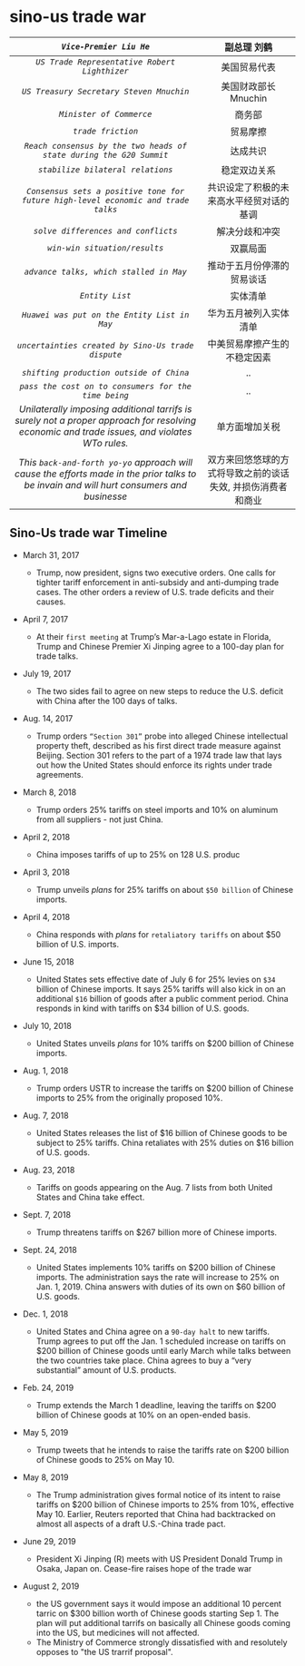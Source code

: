 # sino-us trade war

_`Vice-Premier Liu He`_ | 副总理 刘鹤
:---:|:---:
_`US Trade Representative Robert Lighthizer`_ | 美国贸易代表 
_`US Treasury Secretary Steven Mnuchin`_ | 美国财政部长 Mnuchin
_`Minister of Commerce`_ | 商务部
_`trade friction`_ | 贸易摩擦
_`Reach consensus by the two heads of state during the G20 Summit`_ | 达成共识
_`stabilize bilateral relations`_ | 稳定双边关系
_`Consensus sets a positive tone for future high-level economic and trade talks`_ | 共识设定了积极的未来高水平经贸对话的基调
_`solve differences and conflicts`_ | 解决分歧和冲突
_`win-win situation/results`_ | 双赢局面
_`advance talks, which stalled in May`_ | 推动于五月份停滞的贸易谈话
_`Entity List`_ | 实体清单
_`Huawei was put on the Entity List in May`_ | 华为五月被列入实体清单
_`uncertainties created by Sino-Us trade dispute`_ | 中美贸易摩擦产生的不稳定因素
_`shifting production outside of China`_ | ..
_`pass the cost on to consumers for the time being`_ | ..
_Unilaterally imposing additional tarrifs is surely not a proper approach for resolving economic and trade issues, and violates WTo rules._ | 单方面增加关税
_This `back-and-forth yo-yo` approach will cause the efforts made in the prior talks to be invain and will hurt consumers and businesse_ | 双方来回悠悠球的方式将导致之前的谈话失效, 并损伤消费者和商业

## Sino-Us trade war Timeline 

- March 31, 2017
    - Trump, now president, signs two executive orders. One calls for tighter tariff enforcement in anti-subsidy and anti-dumping trade cases. The other orders a review of U.S. trade deficits and their causes.
- April 7, 2017 
    - At their `first meeting` at Trump’s Mar-a-Lago estate in Florida, Trump and Chinese Premier Xi Jinping agree to a 100-day plan for trade talks.
-  July 19, 2017
    - The two sides fail to agree on new steps to reduce the U.S. deficit with China after the 100 days of talks.
- Aug. 14, 2017
    - Trump orders `“Section 301”` probe into alleged Chinese intellectual property theft, described as his first direct trade measure against Beijing. Section 301 refers to the part of a 1974 trade law that lays out how the United States should enforce its rights under trade agreements.
- March 8, 2018
    - Trump orders 25% tariffs on steel imports and 10% on aluminum from all suppliers - not just China. 
- April 2, 2018
    - China imposes tariffs of up to 25% on 128 U.S. produc
- April 3, 2018
    - Trump unveils _plans_ for 25% tariffs on about `$50 billion` of Chinese imports.
- April 4, 2018
    - China responds with _plans_ for `retaliatory tariffs` on about $50 billion of U.S. imports.
- June 15, 2018
    - United States sets effective date of July 6 for 25% levies on `$34` billion of Chinese imports. It says 25% tariffs will also kick in on an additional `$16` billion of goods after a public comment period. China responds in kind with tariffs on $34 billion of U.S. goods.   
- July 10, 2018
    - United States unveils _plans_ for 10% tariffs on $200 billion of Chinese imports.
- Aug. 1, 2018
    - Trump orders USTR to increase the tariffs on $200 billion of Chinese imports to 25% from the originally proposed 10%.
- Aug. 7, 2018
    - United States releases the list of $16 billion of Chinese goods to be subject to 25% tariffs. China retaliates with 25% duties on $16 billion of U.S. goods.
- Aug. 23, 2018
    - Tariffs on goods appearing on the Aug. 7 lists from both United States and China take effect.
- Sept. 7, 2018
    - Trump threatens tariffs on $267 billion more of Chinese imports.

- Sept. 24, 2018
    - United States implements 10% tariffs on $200 billion of Chinese imports. The administration says the rate will increase to 25% on Jan. 1, 2019. China answers with duties of its own on $60 billion of U.S. goods.

- Dec. 1, 2018
    - United States and China agree on a `90-day halt` to new tariffs. Trump agrees to put off the Jan. 1 scheduled increase on tariffs on $200 billion of Chinese goods until early March while talks between the two countries take place. China agrees to buy a “very substantial” amount of U.S. products.

- Feb. 24, 2019
    - Trump extends the March 1 deadline, leaving the tariffs on $200 billion of Chinese goods at 10% on an open-ended basis.

- May 5, 2019
    - Trump tweets that he intends to raise the tariffs rate on $200 billion of Chinese goods to 25% on May 10.
- May 8, 2019
    - The Trump administration gives formal notice of its intent to raise tariffs on $200 billion of Chinese imports to 25% from 10%, effective May 10. Earlier, Reuters reported that China had backtracked on almost all aspects of a draft U.S.-China trade pact.

- June 29, 2019
    - President Xi Jinping (R) meets with US President Donald Trump in Osaka, Japan on. Cease-fire raises hope of the trade war
- August 2, 2019
    + the US government says it would impose an additional 10 percent tarric on $300 billion worth of Chinese goods starting Sep 1. The plan will put additional tarrifs on basically all Chinese goods coming into the US, but medicines will not affected.
    + The Ministry of Commerce strongly dissatisfied with and resolutely opposes to "the US trarrif proposal".